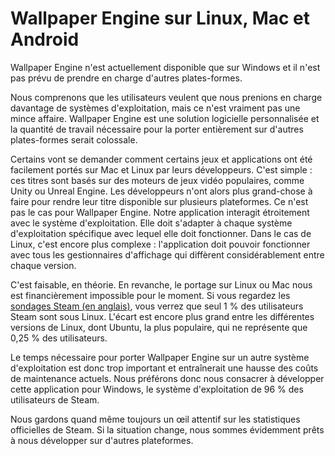 # Wallpaper Engine sur Linux, Mac et Android

Wallpaper Engine n'est actuellement disponible que sur Windows et il n'est pas prévu de prendre en charge d'autres plates-formes.

Nous comprenons que les utilisateurs veulent que nous prenions en charge davantage de systèmes d'exploitation, mais ce n'est vraiment pas une mince affaire. Wallpaper Engine est une solution logicielle personnalisée et la quantité de travail nécessaire pour la porter entièrement sur d'autres plates-formes serait colossale.

Certains vont se demander comment certains jeux et applications ont été facilement portés sur Mac et Linux par leurs développeurs. C'est simple : ces titres sont basés sur des moteurs de jeux vidéo populaires, comme Unity ou Unreal Engine. Les développeurs n'ont alors plus grand-chose à faire pour rendre leur titre disponible sur plusieurs plateformes. Ce n'est pas le cas pour Wallpaper Engine. Notre application interagit étroitement avec le système d'exploitation. Elle doit s'adapter à chaque système d'exploitation spécifique avec lequel elle doit fonctionner. Dans le cas de Linux, c'est encore plus complexe : l'application doit pouvoir fonctionner avec tous les gestionnaires d'affichage qui diffèrent considérablement entre chaque version.

C'est faisable, en théorie. En revanche, le portage sur Linux ou Mac nous est financièrement impossible pour le moment. Si vous regardez les [sondages Steam (en anglais)](https://store.steampowered.com/hwsurvey), vous verrez que seul 1 % des utilisateurs Steam sont sous Linux. L'écart est encore plus grand entre les différentes versions de Linux, dont Ubuntu, la plus populaire, qui ne représente que 0,25 % des utilisateurs.

Le temps nécessaire pour porter Wallpaper Engine sur un autre système d'exploitation est donc trop important et entraînerait une hausse des coûts de maintenance actuels. Nous préférons donc nous consacrer à développer cette application pour Windows, le système d'exploitation de 96 % des utilisateurs de Steam.

Nous gardons quand même toujours un œil attentif sur les statistiques officielles de Steam. Si la situation change, nous sommes évidemment prêts à nous développer sur d'autres plateformes. 